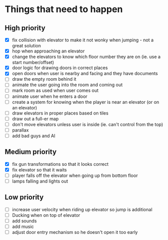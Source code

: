 # Things that need to happen

## High priority
- [x] fix collision with elevator to make it not wonky when jumping - not a great solution
- [x] hop when approaching an elevator
- [x] change the elevators to know which floor number they are on (ie. use a start number/offset)
- [x] door logic for drawing doors in correct places
- [x] open doors when user is nearby and facing and they have documents
- [ ] draw the empty room behind it
- [ ] animate the user going into the room and coming out
- [ ] mark room as used when user comes out
- [ ] animate user when he enters a door
- [ ] create a system for knowing when the player is near an elevator (or on an elevator)
- [ ] draw elevators in proper places based on tiles
- [ ] draw out a full-er map
- [ ] don't move elevators unless user is inside (ie. can't control from the top)
- [ ] parallax
- [ ] add bad guys and AI

## Medium priority
- [x] fix gun transformations so that it looks correct
- [x] fix elevator so that it waits 
- [ ] player falls off the elevator when going up from bottom floor
- [ ] lamps falling and lights out

## Low priority
- [ ] increase user velocity when riding up elevator so jump is additional
- [ ] Ducking when on top of elevator
- [ ] add sounds
- [ ] add music
- [ ] adjust door entry mechanism so he doesn't open it too early